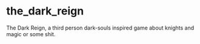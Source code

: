 # the_dark_reign
The Dark Reign, a third person dark-souls inspired game about knights and magic or some shit.
